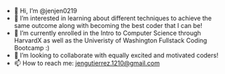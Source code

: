 - 👋 Hi, I’m @jenjen0219
- 👀 I’m interested in learning about different techniques to achieve the same outcome along with becoming the best coder that I can be! 
- 🌱 I’m currently enrolled in the Intro to Computer Science through HarvardX as well as the Univeristy of Washington Fullstack Coding Bootcamp :)
- 💞️ I’m looking to collaborate with equally excited and motivated coders!
- 📫 How to reach me: jengutierrez.1210@gmail.com


